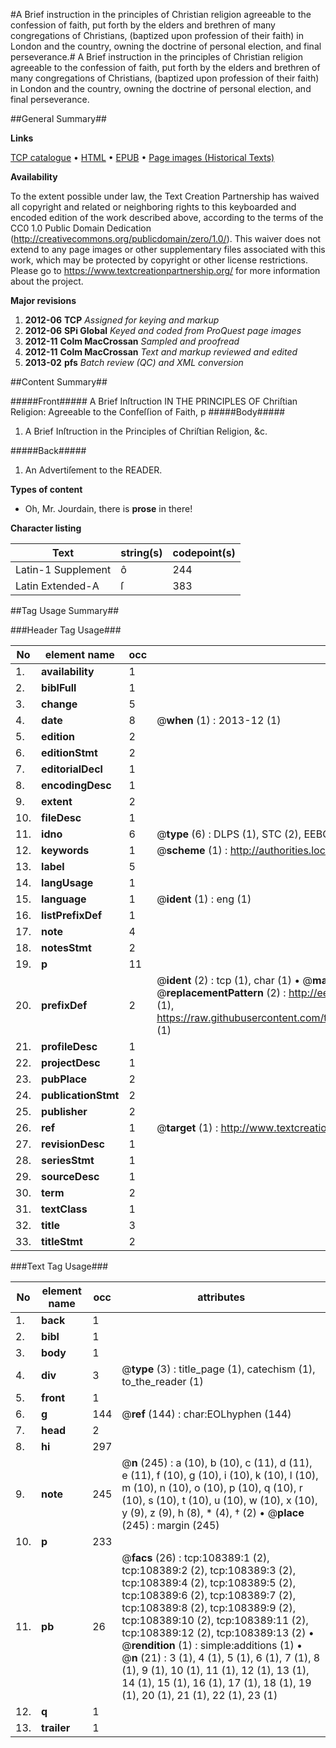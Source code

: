 #A Brief instruction in the principles of Christian religion agreeable to the confession of faith, put forth by the elders and brethren of many congregations of Christians, (baptized upon profession of their faith) in London and the country, owning the doctrine of personal election, and final perseverance.#
A Brief instruction in the principles of Christian religion agreeable to the confession of faith, put forth by the elders and brethren of many congregations of Christians, (baptized upon profession of their faith) in London and the country, owning the doctrine of personal election, and final perseverance.

##General Summary##

**Links**

[TCP catalogue](http://www.ota.ox.ac.uk/tcp/)  • 
[HTML](http://tei.it.ox.ac.uk/tcp/Texts-HTML/free/A29/A29458.html)  • 
[EPUB](http://tei.it.ox.ac.uk/tcp/Texts-EPUB/free/A29/A29458.epub) • 
[Page images (Historical Texts)](https://historicaltexts.jisc.ac.uk/eebo-18829878e)

**Availability**

To the extent possible under law, the Text Creation Partnership has waived all copyright and related or neighboring rights to this keyboarded and encoded edition of the work described above, according to the terms of the CC0 1.0 Public Domain Dedication (http://creativecommons.org/publicdomain/zero/1.0/). This waiver does not extend to any page images or other supplementary files associated with this work, which may be protected by copyright or other license restrictions. Please go to https://www.textcreationpartnership.org/ for more information about the project.

**Major revisions**

1. __2012-06__ __TCP__ *Assigned for keying and markup*
1. __2012-06__ __SPi Global__ *Keyed and coded from ProQuest page images*
1. __2012-11__ __Colm MacCrossan__ *Sampled and proofread*
1. __2012-11__ __Colm MacCrossan__ *Text and markup reviewed and edited*
1. __2013-02__ __pfs__ *Batch review (QC) and XML conversion*

##Content Summary##

#####Front#####
A Brief Inſtruction IN THE PRINCIPLES OF Chriſtian Religion: Agreeable to the Confeſſion of Faith, p
#####Body#####

1. A Brief Inſtruction in the Principles of Chriſtian Religion, &c.

#####Back#####

1. An Advertiſement to the READER.

**Types of content**

  * Oh, Mr. Jourdain, there is **prose** in there!

**Character listing**


|Text|string(s)|codepoint(s)|
|---|---|---|
|Latin-1 Supplement|ô|244|
|Latin Extended-A|ſ|383|

##Tag Usage Summary##

###Header Tag Usage###

|No|element name|occ|attributes|
|---|---|---|---|
|1.|__availability__|1||
|2.|__biblFull__|1||
|3.|__change__|5||
|4.|__date__|8| @__when__ (1) : 2013-12 (1)|
|5.|__edition__|2||
|6.|__editionStmt__|2||
|7.|__editorialDecl__|1||
|8.|__encodingDesc__|1||
|9.|__extent__|2||
|10.|__fileDesc__|1||
|11.|__idno__|6| @__type__ (6) : DLPS (1), STC (2), EEBO-CITATION (1), OCLC (1), VID (1)|
|12.|__keywords__|1| @__scheme__ (1) : http://authorities.loc.gov/ (1)|
|13.|__label__|5||
|14.|__langUsage__|1||
|15.|__language__|1| @__ident__ (1) : eng (1)|
|16.|__listPrefixDef__|1||
|17.|__note__|4||
|18.|__notesStmt__|2||
|19.|__p__|11||
|20.|__prefixDef__|2| @__ident__ (2) : tcp (1), char (1)  •  @__matchPattern__ (2) : ([0-9\-]+):([0-9IVX]+) (1), (.+) (1)  •  @__replacementPattern__ (2) : http://eebo.chadwyck.com/downloadtiff?vid=$1&page=$2 (1), https://raw.githubusercontent.com/textcreationpartnership/Texts/master/tcpchars.xml#$1 (1)|
|21.|__profileDesc__|1||
|22.|__projectDesc__|1||
|23.|__pubPlace__|2||
|24.|__publicationStmt__|2||
|25.|__publisher__|2||
|26.|__ref__|1| @__target__ (1) : http://www.textcreationpartnership.org/docs/. (1)|
|27.|__revisionDesc__|1||
|28.|__seriesStmt__|1||
|29.|__sourceDesc__|1||
|30.|__term__|2||
|31.|__textClass__|1||
|32.|__title__|3||
|33.|__titleStmt__|2||


###Text Tag Usage###

|No|element name|occ|attributes|
|---|---|---|---|
|1.|__back__|1||
|2.|__bibl__|1||
|3.|__body__|1||
|4.|__div__|3| @__type__ (3) : title_page (1), catechism (1), to_the_reader (1)|
|5.|__front__|1||
|6.|__g__|144| @__ref__ (144) : char:EOLhyphen (144)|
|7.|__head__|2||
|8.|__hi__|297||
|9.|__note__|245| @__n__ (245) : a (10), b (10), c (11), d (11), e (11), f (10), g (10), i (10), k (10), l (10), m (10), n (10), o (10), p (10), q (10), r (10), s (10), t (10), u (10), w (10), x (10), y (9), z (9), h (8), * (4), † (2)  •  @__place__ (245) : margin (245)|
|10.|__p__|233||
|11.|__pb__|26| @__facs__ (26) : tcp:108389:1 (2), tcp:108389:2 (2), tcp:108389:3 (2), tcp:108389:4 (2), tcp:108389:5 (2), tcp:108389:6 (2), tcp:108389:7 (2), tcp:108389:8 (2), tcp:108389:9 (2), tcp:108389:10 (2), tcp:108389:11 (2), tcp:108389:12 (2), tcp:108389:13 (2)  •  @__rendition__ (1) : simple:additions (1)  •  @__n__ (21) : 3 (1), 4 (1), 5 (1), 6 (1), 7 (1), 8 (1), 9 (1), 10 (1), 11 (1), 12 (1), 13 (1), 14 (1), 15 (1), 16 (1), 17 (1), 18 (1), 19 (1), 20 (1), 21 (1), 22 (1), 23 (1)|
|12.|__q__|1||
|13.|__trailer__|1||
